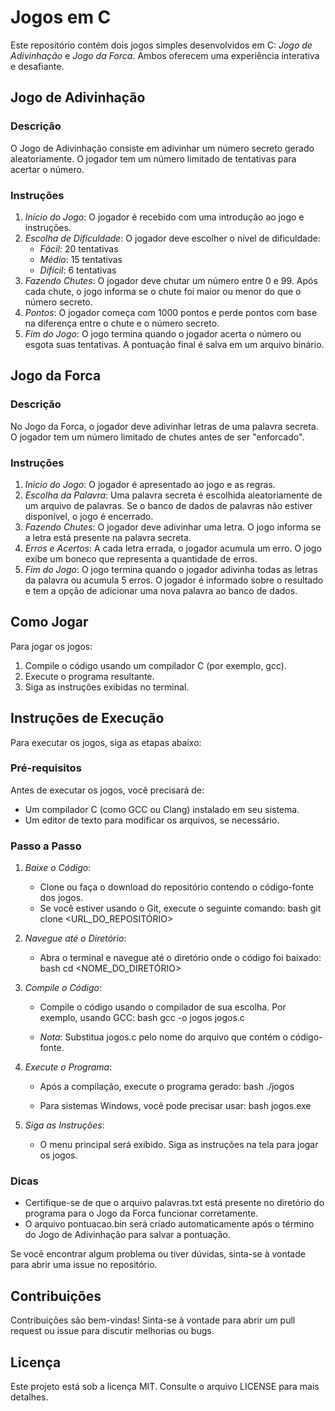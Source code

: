 # Jogos em C

Este repositório contém dois jogos simples desenvolvidos em C: *Jogo de Adivinhação* e *Jogo da Forca*. Ambos oferecem uma experiência interativa e desafiante.

## Jogo de Adivinhação

### Descrição
O Jogo de Adivinhação consiste em adivinhar um número secreto gerado aleatoriamente. O jogador tem um número limitado de tentativas para acertar o número.

### Instruções
1. *Início do Jogo*: O jogador é recebido com uma introdução ao jogo e instruções.
2. *Escolha de Dificuldade*: O jogador deve escolher o nível de dificuldade:
   - *Fácil*: 20 tentativas
   - *Médio*: 15 tentativas
   - *Difícil*: 6 tentativas
3. *Fazendo Chutes*: O jogador deve chutar um número entre 0 e 99. Após cada chute, o jogo informa se o chute foi maior ou menor do que o número secreto.
4. *Pontos*: O jogador começa com 1000 pontos e perde pontos com base na diferença entre o chute e o número secreto.
5. *Fim do Jogo*: O jogo termina quando o jogador acerta o número ou esgota suas tentativas. A pontuação final é salva em um arquivo binário.

## Jogo da Forca

### Descrição
No Jogo da Forca, o jogador deve adivinhar letras de uma palavra secreta. O jogador tem um número limitado de chutes antes de ser "enforcado".

### Instruções
1. *Início do Jogo*: O jogador é apresentado ao jogo e as regras.
2. *Escolha da Palavra*: Uma palavra secreta é escolhida aleatoriamente de um arquivo de palavras. Se o banco de dados de palavras não estiver disponível, o jogo é encerrado.
3. *Fazendo Chutes*: O jogador deve adivinhar uma letra. O jogo informa se a letra está presente na palavra secreta.
4. *Erros e Acertos*: A cada letra errada, o jogador acumula um erro. O jogo exibe um boneco que representa a quantidade de erros.
5. *Fim do Jogo*: O jogo termina quando o jogador adivinha todas as letras da palavra ou acumula 5 erros. O jogador é informado sobre o resultado e tem a opção de adicionar uma nova palavra ao banco de dados.

## Como Jogar

Para jogar os jogos:
1. Compile o código usando um compilador C (por exemplo, gcc).
2. Execute o programa resultante.
3. Siga as instruções exibidas no terminal.
## Instruções de Execução

Para executar os jogos, siga as etapas abaixo:

### Pré-requisitos

Antes de executar os jogos, você precisará de:

- Um compilador C (como GCC ou Clang) instalado em seu sistema.
- Um editor de texto para modificar os arquivos, se necessário.

### Passo a Passo

1. *Baixe o Código*: 
   - Clone ou faça o download do repositório contendo o código-fonte dos jogos.
   - Se você estiver usando o Git, execute o seguinte comando:
     bash
     git clone <URL_DO_REPOSITÓRIO>
     
   
2. *Navegue até o Diretório*:
   - Abra o terminal e navegue até o diretório onde o código foi baixado:
     bash
     cd <NOME_DO_DIRETÓRIO>
     

3. *Compile o Código*:
   - Compile o código usando o compilador de sua escolha. Por exemplo, usando GCC:
     bash
     gcc -o jogos jogos.c
     
   - *Nota*: Substitua jogos.c pelo nome do arquivo que contém o código-fonte.

4. *Execute o Programa*:
   - Após a compilação, execute o programa gerado:
     bash
     ./jogos
     
   - Para sistemas Windows, você pode precisar usar:
     bash
     jogos.exe
     

5. *Siga as Instruções*:
   - O menu principal será exibido. Siga as instruções na tela para jogar os jogos.

### Dicas

- Certifique-se de que o arquivo palavras.txt está presente no diretório do programa para o Jogo da Forca funcionar corretamente.
- O arquivo pontuacao.bin será criado automaticamente após o término do Jogo de Adivinhação para salvar a pontuação.

Se você encontrar algum problema ou tiver dúvidas, sinta-se à vontade para abrir uma issue no repositório.

## Contribuições

Contribuições são bem-vindas! Sinta-se à vontade para abrir um pull request ou issue para discutir melhorias ou bugs.

## Licença

Este projeto está sob a licença MIT. Consulte o arquivo LICENSE para mais detalhes.
